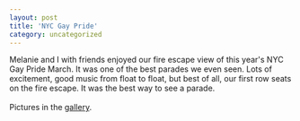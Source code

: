 ```yaml
---
layout: post
title: 'NYC Gay Pride'
category: uncategorized
---
```


Melanie and I with friends enjoyed our fire escape view of this year's NYC Gay Pride March.  It was one of the best parades we even seen.  Lots of excitement, good music from float to float, but best of all, our first row seats on the fire escape.  It was the best way to see a parade.
<br />
<br />Pictures in the <a href="gallery.aspx">gallery</a>.
